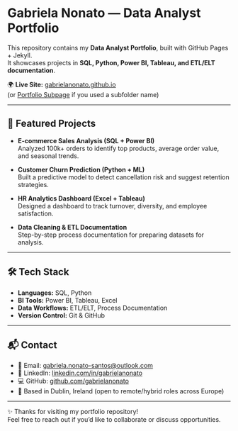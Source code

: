 # Gabriela Nonato — Data Analyst Portfolio  

This repository contains my **Data Analyst Portfolio**, built with GitHub Pages + Jekyll.  
It showcases projects in **SQL, Python, Power BI, Tableau, and ETL/ELT documentation**.  

🌍 **Live Site:** [gabrielanonato.github.io](https://gabrielanonato.github.io)  
(or [Portfolio Subpage](https://gabrielanonato.github.io/gabrielanonato_portfolio) if you used a subfolder name)

---

## 📂 Featured Projects
- **E-commerce Sales Analysis (SQL + Power BI)**  
  Analyzed 100k+ orders to identify top products, average order value, and seasonal trends.  

- **Customer Churn Prediction (Python + ML)**  
  Built a predictive model to detect cancellation risk and suggest retention strategies.  

- **HR Analytics Dashboard (Excel + Tableau)**  
  Designed a dashboard to track turnover, diversity, and employee satisfaction.  

- **Data Cleaning & ETL Documentation**  
  Step-by-step process documentation for preparing datasets for analysis.  

---

## 🛠 Tech Stack
- **Languages:** SQL, Python  
- **BI Tools:** Power BI, Tableau, Excel  
- **Data Workflows:** ETL/ELT, Process Documentation  
- **Version Control:** Git & GitHub  

---

## 📬 Contact
- 📧 Email: [gabriela.nonato-santos@outlook.com](mailto:gabriela.nonato-santos@outlook.com)  
- 💼 LinkedIn: [linkedin.com/in/gabrielanonato](https://www.linkedin.com/in/gabrielanonato)  
- 💻 GitHub: [github.com/gabrielanonato](https://github.com/gabrielanonato)  
- 📍 Based in Dublin, Ireland (open to remote/hybrid roles across Europe)  

---

✨ Thanks for visiting my portfolio repository!  
Feel free to reach out if you’d like to collaborate or discuss opportunities.  
